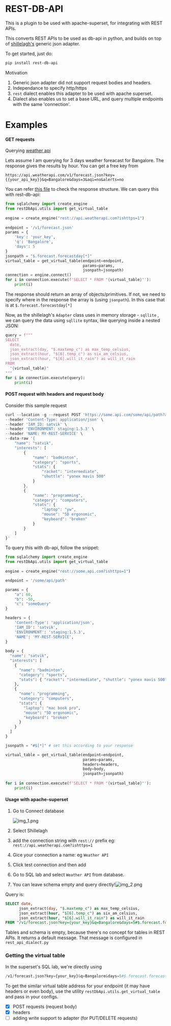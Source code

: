 
# REST-DB-API  
  
This is a plugin to be used with apache-superset, for integrating with REST APIs.

This converts REST APIs to be used as db-api in python, and builds on top of [shillelagh's](https://github.com/betodealmeida/shillelagh) generic json adapter.

To get started, just do:
```bash
pip install rest-db-api
```

Motivation
1. Generic json adapter did not support request bodies and headers.
2. Independance to specify http/https
4. `rest` dialect enables this adapter to be used with apache superset. 
5. Dialect also enables us to set a base URL, and query multiple endpoints with the same 'connection'.


# Examples

#### GET requests
Querying [weather api](https://www.weatherapi.com/)

Lets assume I am querying for 3 days weather foreacast for Bangalore. The response gives the results by hour. You can get a free key from 
```curl
https://api.weatherapi.com/v1/forecast.json?key={{your_api_key}}&q=Bangalore&days=3&aqi=no&alerts=no
```

You can refer [this file](http://somelink.com) to check the response structure.
We can query this with rest-db-api:
```python
from sqlalchemy import create_engine  
from restDbApi.utils import get_virtual_table  
  
engine = create_engine("rest://api.weatherapi.com?ishttps=1")  
  
endpoint = '/v1/forecast.json'  
params = {  
    'key': 'your_key',  
    'q': 'Bangalore',  
    'days': 5  
}  
jsonpath = "$.forecast.forecastday[*]"  
virtual_table = get_virtual_table(endpoint=endpoint,  
                                  params=params,  
                                  jsonpath=jsonpath)  
connection = engine.connect()  
for i in connection.execute(f'SELECT * FROM "{virtual_table}"'):  
    print(i)
```

The response should return an array of objects/primitives. If not, we need to specify where in the response the array is (using `jsonpath`). In this case that is at `$.forecast.forecastday[*]`

Now, as the shillelagh's `Adapter` class uses in memory storage - `sqllite` , we can query the data using `sqllite` syntax, like querying inside a nested JSON:
```python
query = f"""  
SELECT  
  date,
  json_extract(day, "$.maxtemp_c") as max_temp_celsius,  
  json_extract(hour, "$[6].temp_c") as six_am_celsius,  
  json_extract(hour, "$[6].will_it_rain") as will_it_rain
FROM  
  "{virtual_table}"  
"""  
for i in connection.execute(query):  
    print(i)
```

#### POST request with headers and request body

Consider this sample request
```javascript
curl --location -g --request POST 'https://some.api.com/some/api/path?a=60&c=someQuery&b=-50#$[*]' \
--header 'Content-Type: application/json' \
--header 'IAM_ID: satvik' \
--header 'ENVIRONMENT: staging:1.5.3' \
--header 'NAME: MY-REST-SERVICE' \
--data-raw '{
    "name": "satvik",
    "interests": [
        {
            "name": "badminton",
            "category": "sports",
            "stats": {
                "racket": "intermediate",
                "shuttle": "yonex mavis 500"
            }
        },
        {
            "name": "programming",
            "category": "computers",
            "stats": {
                "laptop": "yw",
                "mouse": "5D ergonomic",
                "keyboard": "broken"
            }
        }
    ]
}'
```

To query this with db-api, follow the snippet:
```python
from sqlalchemy import create_engine  
from restDbApi.utils import get_virtual_table
  
engine = create_engine("rest://some.api.com?ishttps=1")

endpoint = '/some/api/path'

params = {
	"a": 60,
	"b": -50,
	"c": "someQuery"
}

headers = {  
    'Content-Type': 'application/json',  
    'IAM_ID': 'satvik',  
    'ENVIRONMENT': 'staging:1.5.3',  
    'NAME': 'MY-REST-SERVICE',  
}  
  
body = {  
  "name": "satvik",  
  "interests": [  
    {  
      "name": "badminton",  
      "category": "sports",  
      "stats": { "racket": "intermediate", "shuttle": "yonex mavis 500" }  
    },  
    {  
      "name": "programming",  
      "category": "computers",  
      "stats": {  
        "laptop": "mac book pro",  
        "mouse": "5D ergonomic",  
        "keyboard": "broken"  
      }  
    }  
  ]  
}  

jsonpath = "#$[*]" # set this according to your response  

virtual_table = get_virtual_table(endpoint=endpoint,  
								  params=params,
                                  headers=headers,  
                                  body=body,  
                                  jsonpath=jsonpath)  
  
for i in connection.execute(f'SELECT * FROM "{virtual_table}"'):  
    print(i)
```

#### Usage with apache-superset
1. Go to Connect database

    ![img_1.png](img_1.png)
2. Select Shillelagh
3. add the connection string with `rest://` prefix
   eg: `rest://api.weatherapi.com?ishttps=1`
4. Gice your connection a name: eg `Weather API`
5. Click test connection and then add
6. Go to SQL lab and select `Weather API` from database.
7. You can leave schema empty and query directly!![img_2.png](img_2.png)

Query is:
```SQL
SELECT date, 
      json_extract(day, "$.maxtemp_c") as max_temp_celsius,
      json_extract(hour, "$[6].temp_c") as six_am_celsius,
      json_extract(hour, "$[6].will_it_rain") as will_it_rain
FROM "/v1/forecast.json?key={your_key}&q=Bangalore&days=5#$.forecast.forecastday[*]";
```
Tables and schema is empty, because there's no concept for tables in REST APIs. 
It returns a default message. That message is configured in `rest_api_dialect.py`


### Getting the virtual table 
In the superset's SQL lab, we're directly using 
```python
/v1/forecast.json?key={your_key}&q=Bangalore&days=5#$.forecast.forecastday[*]
```
To get the similar virtual table address for your endpoint (it may have headers or even body), use the utility `restDbApi.utils.get_virtual_table` and pass in your configs. 

 - [x] POST requests (request body)  
 - [x] headers  
 - [ ] adding write support to adapter (for PUT/DELETE requests)
